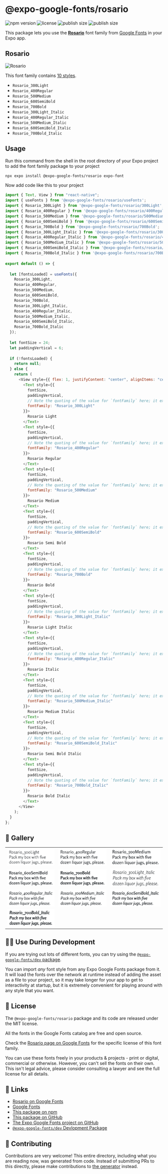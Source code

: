# @expo-google-fonts/rosario

![npm version](https://flat.badgen.net/npm/v/@expo-google-fonts/rosario)
![license](https://flat.badgen.net/github/license/expo/google-fonts)
![publish size](https://flat.badgen.net/packagephobia/install/@expo-google-fonts/rosario)
![publish size](https://flat.badgen.net/packagephobia/publish/@expo-google-fonts/rosario)

This package lets you use the [**Rosario**](https://fonts.google.com/specimen/Rosario) font family from [Google Fonts](https://fonts.google.com/) in your Expo app.

## Rosario

![Rosario](./font-family.png)

This font family contains [10 styles](#-gallery).

- `Rosario_300Light`
- `Rosario_400Regular`
- `Rosario_500Medium`
- `Rosario_600SemiBold`
- `Rosario_700Bold`
- `Rosario_300Light_Italic`
- `Rosario_400Regular_Italic`
- `Rosario_500Medium_Italic`
- `Rosario_600SemiBold_Italic`
- `Rosario_700Bold_Italic`

## Usage

Run this command from the shell in the root directory of your Expo project to add the font family package to your project

```sh
npx expo install @expo-google-fonts/rosario expo-font
```

Now add code like this to your project

```js
import { Text, View } from "react-native";
import { useFonts } from '@expo-google-fonts/rosario/useFonts';
import { Rosario_300Light } from '@expo-google-fonts/rosario/300Light';
import { Rosario_400Regular } from '@expo-google-fonts/rosario/400Regular';
import { Rosario_500Medium } from '@expo-google-fonts/rosario/500Medium';
import { Rosario_600SemiBold } from '@expo-google-fonts/rosario/600SemiBold';
import { Rosario_700Bold } from '@expo-google-fonts/rosario/700Bold';
import { Rosario_300Light_Italic } from '@expo-google-fonts/rosario/300Light_Italic';
import { Rosario_400Regular_Italic } from '@expo-google-fonts/rosario/400Regular_Italic';
import { Rosario_500Medium_Italic } from '@expo-google-fonts/rosario/500Medium_Italic';
import { Rosario_600SemiBold_Italic } from '@expo-google-fonts/rosario/600SemiBold_Italic';
import { Rosario_700Bold_Italic } from '@expo-google-fonts/rosario/700Bold_Italic';

export default () => {

  let [fontsLoaded] = useFonts({
    Rosario_300Light, 
    Rosario_400Regular, 
    Rosario_500Medium, 
    Rosario_600SemiBold, 
    Rosario_700Bold, 
    Rosario_300Light_Italic, 
    Rosario_400Regular_Italic, 
    Rosario_500Medium_Italic, 
    Rosario_600SemiBold_Italic, 
    Rosario_700Bold_Italic
  });

  let fontSize = 24;
  let paddingVertical = 6;

  if (!fontsLoaded) {
    return null;
  } else {
    return (
      <View style={{ flex: 1, justifyContent: "center", alignItems: "center" }}>
        <Text style={{
          fontSize,
          paddingVertical,
          // Note the quoting of the value for `fontFamily` here; it expects a string!
          fontFamily: "Rosario_300Light"
        }}>
          Rosario Light
        </Text>
        <Text style={{
          fontSize,
          paddingVertical,
          // Note the quoting of the value for `fontFamily` here; it expects a string!
          fontFamily: "Rosario_400Regular"
        }}>
          Rosario Regular
        </Text>
        <Text style={{
          fontSize,
          paddingVertical,
          // Note the quoting of the value for `fontFamily` here; it expects a string!
          fontFamily: "Rosario_500Medium"
        }}>
          Rosario Medium
        </Text>
        <Text style={{
          fontSize,
          paddingVertical,
          // Note the quoting of the value for `fontFamily` here; it expects a string!
          fontFamily: "Rosario_600SemiBold"
        }}>
          Rosario Semi Bold
        </Text>
        <Text style={{
          fontSize,
          paddingVertical,
          // Note the quoting of the value for `fontFamily` here; it expects a string!
          fontFamily: "Rosario_700Bold"
        }}>
          Rosario Bold
        </Text>
        <Text style={{
          fontSize,
          paddingVertical,
          // Note the quoting of the value for `fontFamily` here; it expects a string!
          fontFamily: "Rosario_300Light_Italic"
        }}>
          Rosario Light Italic
        </Text>
        <Text style={{
          fontSize,
          paddingVertical,
          // Note the quoting of the value for `fontFamily` here; it expects a string!
          fontFamily: "Rosario_400Regular_Italic"
        }}>
          Rosario Italic
        </Text>
        <Text style={{
          fontSize,
          paddingVertical,
          // Note the quoting of the value for `fontFamily` here; it expects a string!
          fontFamily: "Rosario_500Medium_Italic"
        }}>
          Rosario Medium Italic
        </Text>
        <Text style={{
          fontSize,
          paddingVertical,
          // Note the quoting of the value for `fontFamily` here; it expects a string!
          fontFamily: "Rosario_600SemiBold_Italic"
        }}>
          Rosario Semi Bold Italic
        </Text>
        <Text style={{
          fontSize,
          paddingVertical,
          // Note the quoting of the value for `fontFamily` here; it expects a string!
          fontFamily: "Rosario_700Bold_Italic"
        }}>
          Rosario Bold Italic
        </Text>
      </View>
    );
  }
};
```

## 🔡 Gallery


||||
|-|-|-|
|![Rosario_300Light](./300Light/Rosario_300Light.ttf.png)|![Rosario_400Regular](./400Regular/Rosario_400Regular.ttf.png)|![Rosario_500Medium](./500Medium/Rosario_500Medium.ttf.png)||
|![Rosario_600SemiBold](./600SemiBold/Rosario_600SemiBold.ttf.png)|![Rosario_700Bold](./700Bold/Rosario_700Bold.ttf.png)|![Rosario_300Light_Italic](./300Light_Italic/Rosario_300Light_Italic.ttf.png)||
|![Rosario_400Regular_Italic](./400Regular_Italic/Rosario_400Regular_Italic.ttf.png)|![Rosario_500Medium_Italic](./500Medium_Italic/Rosario_500Medium_Italic.ttf.png)|![Rosario_600SemiBold_Italic](./600SemiBold_Italic/Rosario_600SemiBold_Italic.ttf.png)||
|![Rosario_700Bold_Italic](./700Bold_Italic/Rosario_700Bold_Italic.ttf.png)||||


## 👩‍💻 Use During Development

If you are trying out lots of different fonts, you can try using the [`@expo-google-fonts/dev` package](https://github.com/expo/google-fonts/tree/master/font-packages/dev#readme).

You can import _any_ font style from any Expo Google Fonts package from it. It will load the fonts over the network at runtime instead of adding the asset as a file to your project, so it may take longer for your app to get to interactivity at startup, but it is extremely convenient for playing around with any style that you want.


## 📖 License

The `@expo-google-fonts/rosario` package and its code are released under the MIT license.

All the fonts in the Google Fonts catalog are free and open source.

Check the [Rosario page on Google Fonts](https://fonts.google.com/specimen/Rosario) for the specific license of this font family.

You can use these fonts freely in your products & projects - print or digital, commercial or otherwise. However, you can't sell the fonts on their own. This isn't legal advice, please consider consulting a lawyer and see the full license for all details.

## 🔗 Links

- [Rosario on Google Fonts](https://fonts.google.com/specimen/Rosario)
- [Google Fonts](https://fonts.google.com/)
- [This package on npm](https://www.npmjs.com/package/@expo-google-fonts/rosario)
- [This package on GitHub](https://github.com/expo/google-fonts/tree/master/font-packages/rosario)
- [The Expo Google Fonts project on GitHub](https://github.com/expo/google-fonts)
- [`@expo-google-fonts/dev` Devlopment Package](https://github.com/expo/google-fonts/tree/master/font-packages/dev)

## 🤝 Contributing

Contributions are very welcome! This entire directory, including what you are reading now, was generated from code. Instead of submitting PRs to this directly, please make contributions to [the generator](https://github.com/expo/google-fonts/tree/master/packages/generator) instead.
